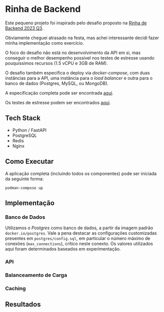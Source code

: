 # Rinha de Backend

Este pequeno projeto foi inspirado pelo desafio proposto na [Rinha de Backend 2023 Q3](https://github.com/zanfranceschi/rinha-de-backend-2023-q3).

Obviamente cheguei atrasado na festa, mas achei interessante decidi fazer minha implementação como exercício.

O foco do desafio não está no desenvolvimento da API em si, mas conseguir o melhor desempenho possível nos testes de estresse usando pouquíssimos recursos (1.5 vCPU e 3GB de RAM). 

O desafio também especifica o deploy via *docker-compose*, com duas instâncias para a API, uma instância para o *load balancer* e outra para o banco de dados (Postgres, MySQL, ou MongoDB).

A especificação completa pode ser encontrada [aqui](https://github.com/zanfranceschi/rinha-de-backend-2023-q3/blob/main/INSTRUCOES.md). 

Os testes de estresse podem ser encontrados [aqui](https://github.com/zanfranceschi/rinha-de-backend-2023-q3/tree/main/stress-test).

## Tech Stack

- Python / FastAPI
- PostgreSQL
- Redis
- Nginx

## Como Executar

A aplicação completa (incluindo todos os componentes) pode ser iniciada da seguinte forma:

```
podman-compose up
```

## Implementação

### Banco de Dados

Utilizamos o *Postgres* como banco de dados, a partir da imagem padrão `docker.io/postgres`.  Vale a pena destacar as configurações customizadas presentes em `postgres/config.sql`,
em particular o número máximo de conexões (`max_connections`), crítico neste conexto. Os valores utilizados aqui foram determinados baseados em experimentação.

### API


### Balanceamento de Carga


### Caching


## Resultados



